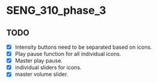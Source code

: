# SENG_310_phase_3

## TODO
- [x] Intensity buttons need to be separated based on icons.
- [x] Play pause function for all individual icons.
- [x] Master play pause.
- [x] individual sliders for icons.
- [x] master volume slider.